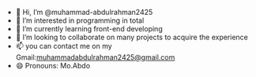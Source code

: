- 👋 Hi, I’m @muhammad-abdulrahman2425
- 👀 I’m interested in programming in total
- 🌱 I’m currently learning front-end developing
- 💞️ I’m looking to collaborate on many projects to acquire the experience
- 📫 you can contact me on my Gmail:muhammadabdulrahman2425@gmail.com
- 😄 Pronouns: Mo.Abdo

<!---
muhammad-abdulrahman2425/muhammad-abdulrahman2425 is a ✨ special ✨ repository because its `README.md` (this file) appears on your GitHub profile.
You can click the Preview link to take a look at your changes.
--->
